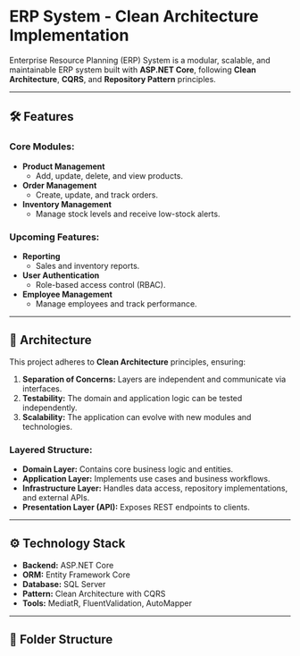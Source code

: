 # ERP System - Clean Architecture Implementation

Enterprise Resource Planning (ERP) System is a modular, scalable, and maintainable ERP system built with **ASP.NET Core**, following **Clean Architecture**, **CQRS**, and **Repository Pattern** principles.

---

## 🛠️ Features

### Core Modules:
- **Product Management**
  - Add, update, delete, and view products.
- **Order Management**
  - Create, update, and track orders.
- **Inventory Management**
  - Manage stock levels and receive low-stock alerts.

### Upcoming Features:
- **Reporting**
  - Sales and inventory reports.
- **User Authentication**
  - Role-based access control (RBAC).
- **Employee Management**
  - Manage employees and track performance.

---

## 🎯 Architecture

This project adheres to **Clean Architecture** principles, ensuring:
1. **Separation of Concerns:** Layers are independent and communicate via interfaces.
2. **Testability:** The domain and application logic can be tested independently.
3. **Scalability:** The application can evolve with new modules and technologies.

### Layered Structure:
- **Domain Layer:** Contains core business logic and entities.
- **Application Layer:** Implements use cases and business workflows.
- **Infrastructure Layer:** Handles data access, repository implementations, and external APIs.
- **Presentation Layer (API):** Exposes REST endpoints to clients.

---

## ⚙️ Technology Stack

- **Backend:** ASP.NET Core
- **ORM:** Entity Framework Core
- **Database:** SQL Server
- **Pattern:** Clean Architecture with CQRS
- **Tools:** MediatR, FluentValidation, AutoMapper

---

## 📂 Folder Structure

